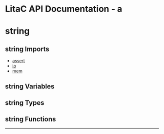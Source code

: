 # LitaC API Documentation - a

# string

## string Imports

* [assert](assert\.md)
* [io](io\.md)
* [mem](mem\.md)


## string Variables



## string Types



## string Functions




***

